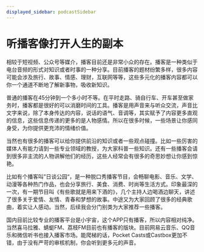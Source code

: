 ```yaml
---
displayed_sidebar: podcastSidebar
---
```


# 听播客像打开人生的副本

相较于短视频、公众号等媒介，播客目前还是非常小众的存在。播客是一种类似于电台音频的形式对知识或者时事的一种分享。目前播客的题材纷繁多样，很多内容可能会涉及旅行、故事、情感、理财，互联网等等，这些多元化的播客内容都可以你一个通道不断地了解新事物，吸收新知识。

普通的播客在45分钟到一个多小时不等。在平时走路、骑自行车、开车甚至做家务时，播客都是很好的可以消磨时间的工具。播客是用声音来与听众交流，声音比文字来说，除了本身传达的内容，说话的语气、音调等，其实赋予了内容更多直观的信息，这些信息传递的更多的是人物感情。所以在很多时候，一些场景让你感同身受，为你提供更充沛的情绪价值。

当然也有很多的播客可以给你提供前沿的知识或者一些观点碰撞。比如一些厉害的媒体人有能力请到一些专业领域的教授，为大家科普一些知识。还有一些播客会请到很多非主流的人物讲解他们的经历，这些人经常会有很多的奇思妙想让你感到惊艳。

比如有个播客叫”日谈公园“，是一种脱口秀播客节目，会畅聊电影、音乐、文学、动漫等各种热门作品，也会分享旅行、美食、消费、时尚等生活方式。印象最深的一次，有一期节目叫《有些歌就是用来下酒的》，几个主持人边喝酒边聊天，讲述了很多关于爱情、友情、青春和梦想的故事。中途又为大家回顾了很多的经典歌曲，着实让人感动。当然，后续我会分门别类为大家推荐一些播客。

国内目前比较专业的播客平台是小宇宙，这个APP只有播客，所以内容相对纯净。当然喜马拉雅、蜻蜓FM、荔枝FM目前也有播客的版块。目前网易云音乐、QQ音乐和微信听书也接入播客市场。能爬梯的话，Pocket Casts或Castbox更加不错，由于没有严苛的审核机制，你会听到更多元的声音。
